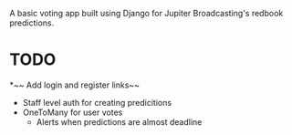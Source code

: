A basic voting app built using Django for Jupiter Broadcasting's redbook predictions.

TODO
====

*~~ Add login and register links~~
- Staff level auth for creating predicitions
- OneToMany for user votes
  - Alerts when predictions are almost deadline
